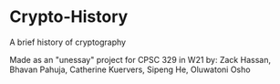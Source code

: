 # Crypto-History
A brief history of cryptography

Made as an "unessay" project for CPSC 329 in W21 by:
Zack Hassan, Bhavan Pahuja, Catherine Kuervers, Sipeng He, Oluwatoni Osho
